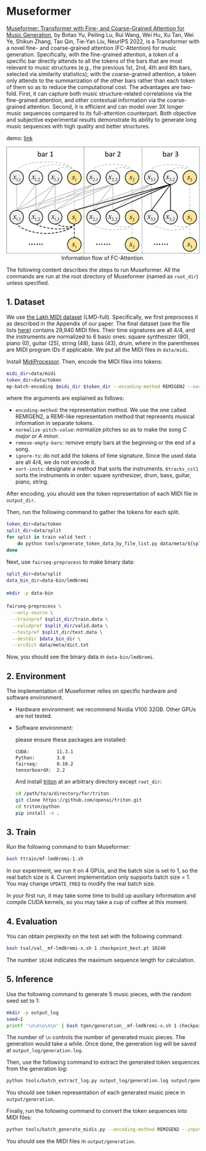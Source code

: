 # Museformer

[Museformer: Transformer with Fine- and Coarse-Grained Attention for Music Generation](https://arxiv.org/abs/2210.10349), by Botao Yu, Peiling Lu, Rui Wang, Wei Hu, Xu Tan, Wei Ye, Shikun Zhang, Tao Qin, Tie-Yan Liu, NeurIPS 2022, is a Transformer with a novel fine- and coarse-grained attention (FC-Attention) for music generation. Specifically, with the fine-grained attention, a token of a specific bar directly attends to all the tokens of the bars that are most relevant to music structures (e.g., the previous 1st, 2nd, 4th and 8th bars, selected via similarity statistics); with the coarse-grained attention, a token only attends to the summarization of the other bars rather than each token of them so as to reduce the computational cost. The advantages are two-fold. First, it can capture both music structure-related correlations via the fine-grained attention, and other contextual information via the coarse-grained attention. Second, it is efficient and can model over 3X longer music sequences compared to its full-attention counterpart. Both objective and subjective experimental results demonstrate its ability to generate long music sequences with high quality and better structures.

demo: [link](https://ai-muzic.github.io/museformer)

<p align="center"><img src="../img/museformer_visualization.png" width="800"><br/>Information flow of FC-Attention. </p>



The following content describes the steps to run Museformer. All the commands are run at the root directory of Museformer (named as `root_dir`) unless specified.

## 1. Dataset

We use [the Lakh MIDI dataset](https://colinraffel.com/projects/lmd/) (LMD-full). Specifically, we first preprocess it as described in the Appendix of our paper. The final dataset (see the file lists [here](data/meta)) contains 29,940 MIDI files. Their time signatures are all 4/4, and the instruments are normalized to 6 basic ones: square synthesizer (80), piano (0), guitar (25), string (48), bass (43), drum, where in the parentheses are MIDI program IDs if applicable. We put all the MIDI files in `data/midi`.

Install [MidiProcessor](https://github.com/btyu/MidiProcessor). Then, encode the MIDI files into tokens:

```bash
midi_dir=data/midi
token_dir=data/token
mp-batch-encoding $midi_dir $token_dir --encoding-method REMIGEN2 --normalize-pitch-value --remove-empty-bars --ignore-ts --sort-insts 6tracks_cst1
```

where the arguments are explained as follows:

- `encoding-method`: the representation method. We use the one called REMIGEN2, a REMI-like representation method that represents musical information in separate tokens.
- `normalize-pitch-value`: normalize pitches so as to make the song *C major* or *A minor*.
- `remove-empty-bars`: remove empty bars at the beginning or the end of a song.
- `ignore-ts`: do not add the tokens of time signature. Since the used data are all 4/4, we do not encode it.
- `sort-insts`: designate a method that sorts the instruments. `6tracks_cst1` sorts the instruments in order: square synthesizer, drum, bass, guitar, piano, string.

After encoding, you should see the token representation of each MIDI file in `output_dir`. 

Then, run the following command to gather the tokens for each split.

```bash
token_dir=data/token
split_dir=data/split
for split in train valid test : 
	do python tools/generate_token_data_by_file_list.py data/meta/${split}.txt $token_dir $split_dir ;
done
```

Next, use `fairseq-preprocess` to make binary data:

```bash
split_dir=data/split
data_bin_dir=data-bin/lmd6remi

mkdir -p data-bin

fairseq-preprocess \
  --only-source \
  --trainpref $split_dir/train.data \
  --validpref $split_dir/valid.data \
  --testpref $split_dir/test.data \
  --destdir $data_bin_dir \
  --srcdict data/meta/dict.txt
```

 Now, you should see the binary data in `data-bin/lmd6remi`.

##  2. Environment

The implementation of Museformer relies on specific hardware and software environment.

- Hardware environment: we recommend Nvidia V100 32GB. Other GPUs are not tested.

- Software environment: 

    please ensure these packages are installed:
    
    ```
    CUDA:          11.3.1
    Python:        3.8
    fairseq:       0.10.2
    tensorboardX:  2.2
    ```
    
    And install [triton](https://github.com/openai/triton) at an arbitrary directory except `root_dir`:
    
    ```bash
    cd /path/to/a/directory/for/triton
    git clone https://github.com/openai/triton.git
    cd triton/python
    pip install -e .
    ```

## 3. Train

Run the following command to train Museformer:

```bash
bash ttrain/mf-lmd6remi-1.sh
```

In our experiment, we run it on 4 GPUs, and the batch size is set to 1, so the real batch size is 4. Current implementation only supports batch size = 1. You may change `UPDATE_FREQ` to modify the real batch size.

In your first run, it may take some time to build up auxiliary information and compile CUDA kernels, so you may take a cup of coffee at this moment.

## 4. Evaluation

You can obtain perplexity on the test set with the following command:

```bash
bash tval/val__mf-lmd6remi-x.sh 1 checkpoint_best.pt 10240
```

The number `10240` indicates the maximum sequence length for calculation.

## 5. Inference

Use the following command to generate 5 music pieces, with the random seed set to 1:

```bash
mkdir -p output_log
seed=1
printf '\n\n\n\n\n' | bash tgen/generation__mf-lmd6remi-x.sh 1 checkpoint_best.pt ${seed} | tee output_log/generation.log
```

The number of `\n` controls the number of generated music pieces. The generation would take a while. Once done, the generation log will be saved at `output_log/generation.log`.

Then, use the following command to extract the generated token sequences from the generation log:

```bash
python tools/batch_extract_log.py output_log/generation.log output/generation --start_idx 1
```

You should see token representation of each generated music piece in `output/generation`.

Finally, run the following command to convert the token sequences into MIDI files:

```bash
python tools/batch_generate_midis.py --encoding-method REMIGEN2 --input-dir output/generation --output-dir output/generation
```

You should see the MIDI files in `output/generation`.

